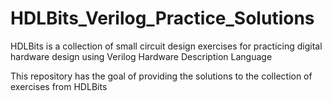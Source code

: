 # HDLBits_Verilog_Practice_Solutions
HDLBits is a collection of small circuit design exercises for practicing digital hardware design using Verilog Hardware Description Language

This repository has the goal of providing the solutions to the collection of exercises from HDLBits
